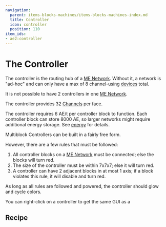 ```yaml
---
navigation:
  parent: items-blocks-machines/items-blocks-machines-index.md
  title: Controller
  icon: controller
  position: 110
item_ids:
- ae2:controller
---
```


# The Controller

<BlockImage id="controller" p:state="online" scale="8" />

The controller is the routing hub of a [ME Network](../ae2-mechanics/me-network-connections.md).
Without it, a network is "ad-hoc" and can only have a max of 8 channel-using [devices](../ae2-mechanics/devices.md) total.

It is not possible to have 2 controllers in one [ME Network](../ae2-mechanics/me-network-connections.md).

The controller provides 32 [Channels](../ae2-mechanics/channels.md) per face.

The controller requires 6 AE/t per controller block to
function. Each controller block can store 8000 AE, so larger networks might require additional
energy storage. See [energy](../ae2-mechanics/energy.md) for details.

Multiblock Controllers can be built in a fairly free form.

<GameScene zoom="2" background="transparent">
  <ImportStructure src="../assets/assemblies/controllers.snbt" />
  <IsometricCamera yaw="195" pitch="30" />
</GameScene>

However, there are a few rules that must be followed:

1.  All controller blocks on a [ME Network](../ae2-mechanics/me-network-connections.md) must be connected; else the blocks will turn red.
2.  The size of the controller must be within 7x7x7; else it will turn red.
3.  A controller can have 2 adjacent blocks in at most 1 axis; if a block violates this rule, it will disable and turn red.

<GameScene zoom="2" background="transparent">
  <ImportStructure src="../assets/assemblies/controller_rules.snbt" />
  <IsometricCamera yaw="195" pitch="30" />
</GameScene>

As long as all rules are followed and powered, the controller should glow and
cycle colors.

You can right-click on a controller to get the same GUI as a <ItemLink id="network_tool" />

## Recipe

<RecipeFor id="controller" />

